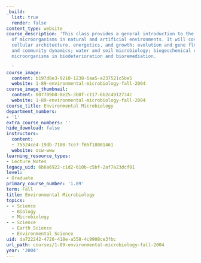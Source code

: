 ```yaml
---
_build:
  list: true
  render: false
content_type: website
course_description: 'This class provides a general introduction to the diverse roles
  of microorganisms in natural and artificial environments. It will cover topics including:
  cellular architecture, energetics, and growth; evolution and gene flow; population
  and community dynamics; water and soil microbiology; biogeochemical cycling; and
  microorganisms in biodeterioration and bioremediation.

  '
course_image:
  content: b197d8e3-9210-1238-6aa5-a237521c5be5
  website: 1-89-environmental-microbiology-fall-2004
course_image_thumbnail:
  content: 007709b8-8e25-3b0f-c117-6b2c4912734c
  website: 1-89-environmental-microbiology-fall-2004
course_title: Environmental Microbiology
department_numbers:
- '1'
extra_course_numbers: ''
hide_download: false
instructors:
  content:
  - 75524ce4-19db-7108-7ce7-f65f18001461
  website: ocw-www
learning_resource_types:
- Lecture Notes
legacy_uid: 6b8a6922-c1d2-610b-c5bf-2af7a23dcf81
level:
- Graduate
primary_course_number: '1.89'
term: Fall
title: Environmental Microbiology
topics:
- - Science
  - Biology
  - Microbiology
- - Science
  - Earth Science
  - Environmental Science
uid: da722242-4720-418e-a558-4c9908ce3fbc
url_path: courses/1-89-environmental-microbiology-fall-2004
year: '2004'
---
```

